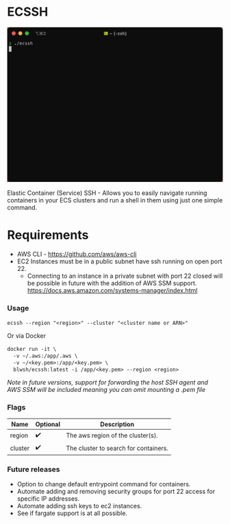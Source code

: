 # ECSSH 

![ecssh cli demo](res/demo.gif)


Elastic Container (Service) SSH - Allows you to easily navigate running containers in your ECS clusters and run a shell in them using just one simple command.

# Requirements

* AWS CLI - https://github.com/aws/aws-cli
* EC2 Instances must be in a public subnet have ssh running on open port 22.
    * Connecting to an instance in a private subnet with port 22 closed will be possible in future with the addition of AWS SSM support. https://docs.aws.amazon.com/systems-manager/index.html  

### Usage

```shell
ecssh --region "<region>" --cluster "<cluster name or ARN>"
```

Or via Docker

```shell
docker run -it \
  -v ~/.aws:/app/.aws \
  -v ~/<key.pem>:/app/<key.pem> \
  blwsh/ecssh:latest -i /app/<key.pem> --region <region>
```

*Note in future versions, support for forwarding the host SSH agent and AWS SSM will be included meaning you can omit mounting a .pem file*

### Flags

| Name    | Optional  | Description                           |
|---------|-----------|---------------------------------------|
| region  | ✔️        | The aws region of the cluster(s).     |
| cluster | ✔️        | The cluster to search for containers. |

### Future releases

* Option to change default entrypoint command for containers.
* Automate adding and removing security groups for port 22 access for specific IP addresses.
* Automate adding ssh keys to ec2 instances.
* See if fargate support is at all possible.
